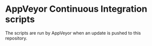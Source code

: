 # AppVeyor Continuous Integration scripts

The scripts are run by AppVeyor when an update is pushed to this repository.
